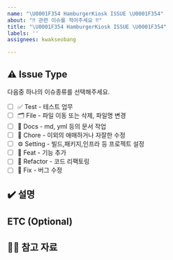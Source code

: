 ```yaml
---
name: "\U0001F354 HamburgerKiosk ISSUE \U0001F354"
about: "‼️ 관련 이슈를 적어주세요 ‼️"
title: "\U0001F354 HamburgerKiosk ISSUE \U0001F354"
labels: ''
assignees: kwakseobang

---
```


## ⚠️ Issue Type
다음중 하나의 이슈종류를 선택해주세요.
- [ ] ✅ Test - 테스트 업무
- [ ] 🗂️ File - 파일 이동 또는 삭제, 파일명 변경
- [ ] 📝 Docs - md, yml 등의 문서 작업
- [ ] 🔧 Chore - 이외의 애매하거나 자잘한 수정
- [ ] ⚙️ Setting - 빌드,패키지,인프라 등 프로젝트 설정
- [ ] 💫 Feat - 기능 추가
- [ ] 🔨 Refactor - 코드 리팩토링
- [ ] 🐛 Fix - 버그 수정
<!-- 윗부분 / 1가지만 선택해주세요. -->

##  ✔️ 설명

<!-- 윗부분 / 설명을 작성해주세요. -->

## ETC (Optional)

<!-- 윗부분 / 기타사항을 작성해주세요. (선택) -->

##  🙋🏻 참고 자료
<!-- 참고 자료가 있다면 작성해 주세요. -- >
